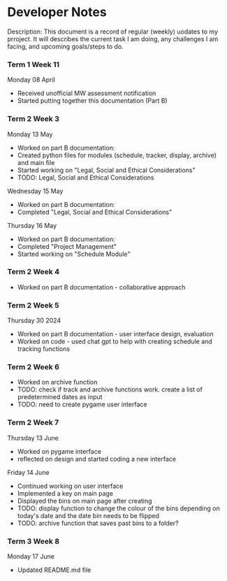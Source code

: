 # Developer Notes

Description: This document is a record of regular (weekly) uodates to my prroject. It will describes the current task I am doing, any challenges I am facing, and upcoming goals/steps to do.

### Term 1 Week 11
Monday 08 April
- Received unofficial MW assessment notification
- Started putting together this documentation (Part B)

### Term 2 Week 3
Monday 13 May
- Worked on part B documentation:
- Created python files for modules (schedule, tracker, display, archive) and main file
- Started working on "Legal, Social and Ethical Considerations"
- TODO: Legal, Social and Ethical Considerations

Wednesday 15 May
- Worked on part B documentation:
- Completed "Legal, Social and Ethical Considerations"

Thursday 16 May
- Worked on part B documentation:
- Completed "Project Management"
- Started working on "Schedule Module"

### Term 2 Week 4
- Worked on part B documentation - collaborative approach

### Term 2 Week 5
Thursday 30 2024
- Worked on part B documentation - user interface design, evaluation
- Worked on code - used chat gpt to help with creating schedule and tracking functions
   
### Term 2 Week 6
- Worked on archive function
- TODO: check if track and archive functions work. create a list of predetermined dates as input
- TODO: need to create pygame user interface

### Term 2 Week 7
Thursday 13 June 
- Worked on pygame interface
- reflected on design and started coding a new interface

Friday 14 June
- Continued working on user interface 
- Implemented a key on main page
- Displayed the bins on main page after creating 
- TODO: display function to change the colour of the bins depending on today's date and the date bin needs to be flipped
- TODO: archive function that saves past bins to a folder?

### Term 3 Week 8
Monday 17 June
- Updated README.md file
 